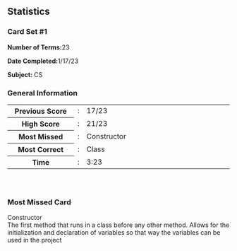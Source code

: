 ## Statistics

<!--No actions yet-->
<div class="stats">
  <div class="container">
    <div class="row">
      <div class="col-lg-4">
        <div class="card shadow-sm">
          <div class="card-header bg-transparent text-center">
            <h3>Card Set #1</h3>
          </div>
          <div class="card-body">
            <p class="mb-0"><strong class="pr-1">Number of Terms:</strong>23</p>
            <p class="mb-0"><strong class="pr-1">Date Completed:</strong>1/17/23</p>
            <p class="mb-0"><strong class="pr-1">Subject: </strong>CS</p>
          </div>
        </div>
      </div>
      <div class="col-lg-8">
        <div class="card shadow-sm">
          <div class="card-header bg-transparent border-0">
            <h3 class="mb-0"><i class="far fa-clone pr-1"></i>General Information</h3>
          </div>
          <div class="card-body pt-0">
            <table class="table table-bordered">
              <tr>
                <th width="30%">Previous Score</th>
                <td width="2%">:</td>
                <td>17/23</td>
              </tr>
              <tr>
                <th width="30%">High Score</th>
                <td width="2%">:</td>
                <td>21/23</td>
              </tr>
              <tr>
                <th width="30%">Most Missed</th>
                <td width="2%">:</td>
                <td>Constructor</td>
              </tr>
              <tr>
                <th width="30%">Most Correct</th>
                <td width="2%">:</td>
                <td>Class</td>
              </tr>
              <tr>
                <th width="30%">Time</th>
                <td width="2%">:</td>
                <td>3:23</td>
              </tr>
            </table>
          </div>
        </div>
          <div style="height: 26px"></div>
        <div class="card shadow-sm">
          <div class="card-header bg-transparent border-0">
            <h3 class="mb-0"><i class="far fa-clone pr-1"></i>Most Missed Card</h3>
          </div>
          <div class="card-body pt-0">
                <link rel="stylesheet" href="{{ '/assets/css/flashcard.css?v=' | append: site.github.build_revision | relative_url }}">
                <div class="flip-card" id="flipcard">
                    <div class="flip-card-inner" id="inner-flipcard" onclick="flipCard()">
                        <div class="flip-card-front">
                        Constructor
                        </div>
                        <div class="flip-card-back">
                            The first method that runs in a class before any other method. Allows for the initialization and declaration of variables so that way the variables can be used in the project
                        </div>
                    </div>
                </div>
          </div>
        </div>
      </div>
    </div>
  </div>
</div>